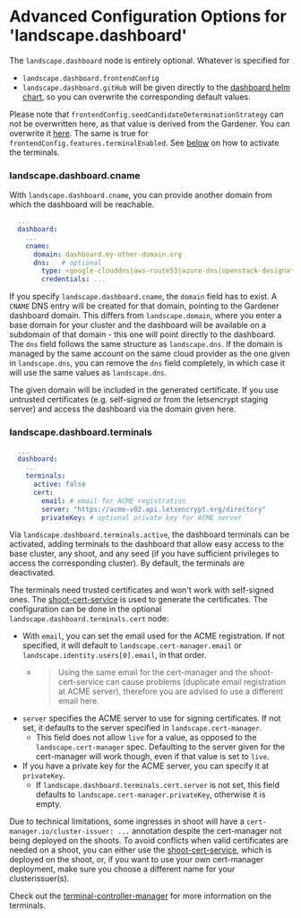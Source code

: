# Advanced Configuration Options for 'landscape.dashboard'

The `landscape.dashboard` node is entirely optional. 
Whatever is specified for
- `landscape.dashboard.frontendConfig`
- `landscape.dashboard.gitHub`
will be given directly to the [dashboard helm chart](https://github.com/gardener/dashboard/blob/master/charts/gardener-dashboard/values.yaml), so you can overwrite the corresponding default values.

Please note that `frontendConfig.seedCandidateDeterminationStrategy` can not be overwritten here, as that value is derived from the Gardener. You can overwrite it [here](gardener.md).
The same is true for `frontendConfig.features.terminalEnabled`. See [below](#landscape-dashboard-terminals) on how to activate the terminals.

### landscape.dashboard.cname

With `landscape.dashboard.cname`, you can provide another domain from which the dashboard will be reachable.
```yaml
  ...
  dashboard:
    ...
    cname:
      domain: dashboard.my-other-domain.org
      dns:   # optional
        type: <google-clouddns|aws-route53|azure-dns|openstack-designate|cloudflare-dns>
        credentials: ...
```
If you specify `landscape.dashboard.cname`, the `domain` field has to exist. A `CNAME` DNS entry will be created for that domain, pointing to the Gardener dashboard domain. This differs from `landscape.domain`, where you enter a base domain for your cluster and the dashboard will be available on a subdomain of that domain - this one will point directly to the dashboard.
The `dns` field follows the same structure as `landscape.dns`. If the domain is managed by the same account on the same cloud provider as the one given in `landscape.dns`, you can remove the `dns` field completely, in which case it will use the same values as `landscape.dns`.

The given domain will be included in the generated certificate. If you use untrusted certificates (e.g. self-signed or from the letsencrypt staging server) and access the dashboard via the domain given here.


### landscape.dashboard.terminals

```yaml
  ...
  dashboard:
    ...
    terminals:
      active: false
      cert:
        email: # email for ACME registration
        server: "https://acme-v02.api.letsencrypt.org/directory"
        privateKey: # optional private key for ACME server
```

Via `landscape.dashboard.terminals.active`, the dashboard terminals can be activated, adding terminals to the dashboard that allow easy access to the base cluster, any shoot, and any seed (if you have sufficient privileges to access the corresponding cluster). By default, the terminals are deactivated.

The terminals need trusted certificates and won't work with self-signed ones. The [shoot-cert-service](https://github.com/gardener/gardener-extensions/tree/master/controllers/extension-shoot-cert-service) is used to generate the certificates. The configuration can be done in the optional `landscape.dashboard.terminals.cert` node:
- With `email`, you can set the email used for the ACME registration. If not specified, it will default to `landscape.cert-manager.email` or `landscape.identity.users[0].email`, in that order. 
  - > Using the same email for the cert-manager and the shoot-cert-service can cause problems (duplicate email registration at ACME server), therefore you are advised to use a different email here.
- `server` specifies the ACME server to use for signing certificates. If not set, it defaults to the server specified in `landscape.cert-manager`.
  - This field does not allow `live` for a value, as opposed to the `landscape.cert-manager` spec. Defaulting to the server given for the cert-manager will work though, even if that value is set to `live`.
- If you have a private key for the ACME server, you can specify it at `privateKey`.
  - If `landscape.dashboard.terminals.cert.server` is not set, this field defaults to `landscape.cert-manager.privateKey`, otherwise it is empty.

Due to technical limitations, some ingresses in shoot will have a `cert-manager.io/cluster-issuer: ...` annotation despite the cert-manager not being deployed on the shoots. To avoid conflicts when valid certificates are needed on a shoot, you can either use the [shoot-cert-service](https://github.com/gardener/gardener-extensions/tree/master/controllers/extension-shoot-cert-service), which is deployed on the shoot, or, if you want to use your own cert-manager deployment, make sure you choose a different name for your clusterissuer(s).

Check out the [terminal-controller-manager](https://github.com/gardener/terminal-controller-manager) for more information on the terminals.